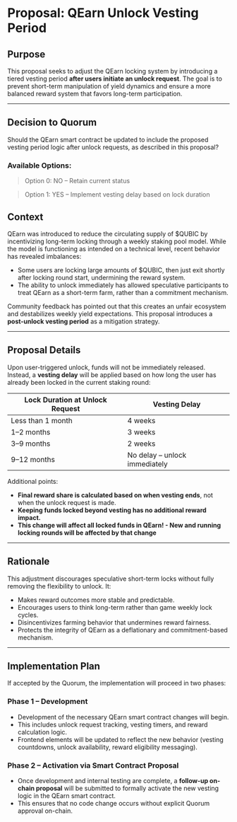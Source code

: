 # Proposal: QEarn Unlock Vesting Period   

## Purpose

This proposal seeks to adjust the QEarn locking system by introducing a tiered vesting period **after users initiate an unlock request**.
The goal is to prevent short-term manipulation of yield dynamics and ensure a more balanced reward system that favors long-term participation.

---

## Decision to Quorum
Should the QEarn smart contract be updated to include the proposed vesting period logic after unlock requests, as described in this proposal?

### Available Options:

> Option 0: NO – Retain current status 

> Option 1: YES – Implement vesting delay based on lock duration  

## Context

QEarn was introduced to reduce the circulating supply of $QUBIC by incentivizing long-term locking through a weekly staking pool model. While the model is functioning as intended on a technical level, recent behavior has revealed imbalances:

- Some users are locking large amounts of $QUBIC, then just exit shortly after locking round start, undermining the reward system.
- The ability to unlock immediately has allowed speculative participants to treat QEarn as a short-term farm, rather than a commitment mechanism.

Community feedback has pointed out that this creates an unfair ecosystem and destabilizes weekly yield expectations. This proposal introduces a **post-unlock vesting period** as a mitigation strategy.

---

## Proposal Details

Upon user-triggered unlock, funds will not be immediately released. Instead, a **vesting delay** will be applied based on how long the user has already been locked in the current staking round:

| Lock Duration at Unlock Request | Vesting Delay |
|-------------------------------|---------------|
| Less than 1 month             | 4 weeks       |
| 1–2 months                    | 3 weeks       |
| 3–9 months                    | 2 weeks       |
| 9–12 months                   | No delay – unlock immediately |

Additional points:

- **Final reward share is calculated based on when vesting ends**, not when the unlock request is made.
- **Keeping funds locked beyond vesting has no additional reward impact.**
- **This change will affect all locked funds in QEarn! - New and running locking rounds will be affected by that change**

---

## Rationale

This adjustment discourages speculative short-term locks without fully removing the flexibility to unlock. It:

- Makes reward outcomes more stable and predictable.
- Encourages users to think long-term rather than game weekly lock cycles.
- Disincentivizes farming behavior that undermines reward fairness.
- Protects the integrity of QEarn as a deflationary and commitment-based mechanism.

---

## Implementation Plan

If accepted by the Quorum, the implementation will proceed in two phases:

### Phase 1 – Development
- Development of the necessary QEarn smart contract changes will begin.
- This includes unlock request tracking, vesting timers, and reward calculation logic.
- Frontend elements will be updated to reflect the new behavior (vesting countdowns, unlock availability, reward eligibility messaging).

### Phase 2 – Activation via Smart Contract Proposal
- Once development and internal testing are complete, a **follow-up on-chain proposal** will be submitted to formally activate the new vesting logic in the QEarn smart contract.
- This ensures that no code change occurs without explicit Quorum approval on-chain.


